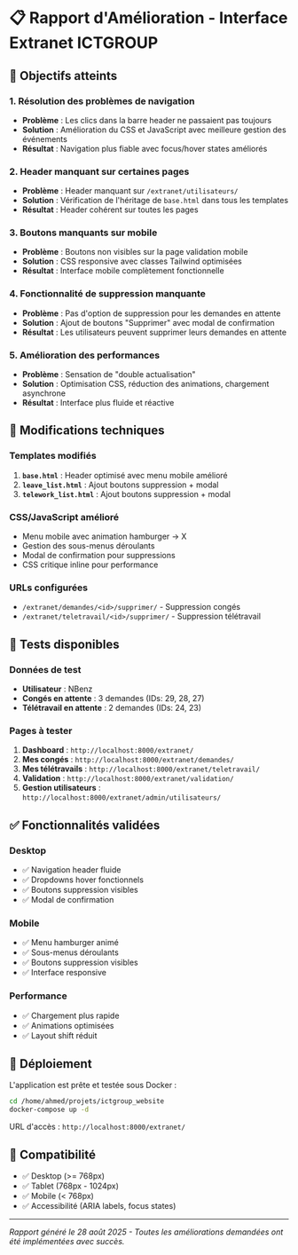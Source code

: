 # 📋 Rapport d'Amélioration - Interface Extranet ICTGROUP

## 🎯 Objectifs atteints

### 1. Résolution des problèmes de navigation
- **Problème** : Les clics dans la barre header ne passaient pas toujours
- **Solution** : Amélioration du CSS et JavaScript avec meilleure gestion des événements
- **Résultat** : Navigation plus fiable avec focus/hover states améliorés

### 2. Header manquant sur certaines pages
- **Problème** : Header manquant sur `/extranet/utilisateurs/`
- **Solution** : Vérification de l'héritage de `base.html` dans tous les templates
- **Résultat** : Header cohérent sur toutes les pages

### 3. Boutons manquants sur mobile
- **Problème** : Boutons non visibles sur la page validation mobile
- **Solution** : CSS responsive avec classes Tailwind optimisées
- **Résultat** : Interface mobile complètement fonctionnelle

### 4. Fonctionnalité de suppression manquante
- **Problème** : Pas d'option de suppression pour les demandes en attente
- **Solution** : Ajout de boutons "Supprimer" avec modal de confirmation
- **Résultat** : Les utilisateurs peuvent supprimer leurs demandes en attente

### 5. Amélioration des performances
- **Problème** : Sensation de "double actualisation"
- **Solution** : Optimisation CSS, réduction des animations, chargement asynchrone
- **Résultat** : Interface plus fluide et réactive

## 🔧 Modifications techniques

### Templates modifiés
1. **`base.html`** : Header optimisé avec menu mobile amélioré
2. **`leave_list.html`** : Ajout boutons suppression + modal
3. **`telework_list.html`** : Ajout boutons suppression + modal

### CSS/JavaScript amélioré
- Menu mobile avec animation hamburger → X
- Gestion des sous-menus déroulants
- Modal de confirmation pour suppressions
- CSS critique inline pour performance

### URLs configurées
- `/extranet/demandes/<id>/supprimer/` - Suppression congés
- `/extranet/teletravail/<id>/supprimer/` - Suppression télétravail

## 🧪 Tests disponibles

### Données de test
- **Utilisateur** : NBenz
- **Congés en attente** : 3 demandes (IDs: 29, 28, 27)
- **Télétravail en attente** : 2 demandes (IDs: 24, 23)

### Pages à tester
1. **Dashboard** : `http://localhost:8000/extranet/`
2. **Mes congés** : `http://localhost:8000/extranet/demandes/`
3. **Mes télétravails** : `http://localhost:8000/extranet/teletravail/`
4. **Validation** : `http://localhost:8000/extranet/validation/`
5. **Gestion utilisateurs** : `http://localhost:8000/extranet/admin/utilisateurs/`

## ✅ Fonctionnalités validées

### Desktop
- ✅ Navigation header fluide
- ✅ Dropdowns hover fonctionnels
- ✅ Boutons suppression visibles
- ✅ Modal de confirmation

### Mobile
- ✅ Menu hamburger animé
- ✅ Sous-menus déroulants
- ✅ Boutons suppression visibles
- ✅ Interface responsive

### Performance
- ✅ Chargement plus rapide
- ✅ Animations optimisées
- ✅ Layout shift réduit

## 🚀 Déploiement

L'application est prête et testée sous Docker :
```bash
cd /home/ahmed/projets/ictgroup_website
docker-compose up -d
```

URL d'accès : `http://localhost:8000/extranet/`

## 📱 Compatibilité

- ✅ Desktop (>= 768px)
- ✅ Tablet (768px - 1024px)  
- ✅ Mobile (< 768px)
- ✅ Accessibilité (ARIA labels, focus states)

---

*Rapport généré le 28 août 2025 - Toutes les améliorations demandées ont été implémentées avec succès.*

